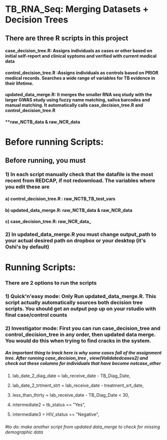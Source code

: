 # TB_RNA_Seq: Merging Datasets + Decision Trees

## There are three R scripts in this project

#### case_decision_tree.R: Assigns individuals as cases or other based on initial self-report and clinical syptoms and verified with current medical data

#### control_decision_tree.R :Assigns individuals as controls based on PRIOR medical records. Searches a wide range of variables for TB evidence in their lifetime.

#### updated_data_merge.R: It merges the smaller RNA seq study with the larger GWAS study using fuzzy name matching, saliva barcodes and manual matching. It automatically calls case_decision_tree.R and control_decision_tree.R

#### \*\*raw_NCTB_data & raw_NCR_data

# Before running Scripts:

## Before running, you must

### 1) In each script manually check that the datafile is the most recent from REDCAP, if not redownload. The variables where you edit these are

#### a) control_decision_tree.R : raw_NCTB_TB_test_vars

#### b) updated_data_merge.R: raw_NCTB_data & raw_NCR_data

#### c) case_decision_tree.R: raw_NCR_data\_

### 2) In updated_data_merge.R you must change output_path to your actual desired path on dropbox or your desktop (it's Oshi's by default)

# Running Scripts:

### There are 2 options to run the scripts

### 1) Quick'n'easy mode: Only Run updated_data_merge.R. This script actually automatically sources both decision tree scripts. You should get an output pop up on your rstudio with final case/control counts

### 2) Investigator mode: First you can run case_decision_tree and control_decision_tree in any order, then updated data merge. You would do this when trying to find cracks in the system.

##### An important thing to track here is why some cases fall of the assignment tree. After running case_decision_tree , view(Validatedcases2) and check out these columns for individuals that have become notcase_other

1.  lab_date_2_diag_date = lab_receive_date - TB_Diag_Date,

2.  lab_date_2_trtment_strt = lab_receive_date - treatment_srt_date,

3.  less_than_thirty = lab_receive_date - TB_Diag_Date \< 30,

4.  intermediate2 = tb_status == "Yes",

5.  intermediate3 = HIV_status == "Negative",

### 

*#to do: make another script from updated data_merge to check for missing demographic data*
